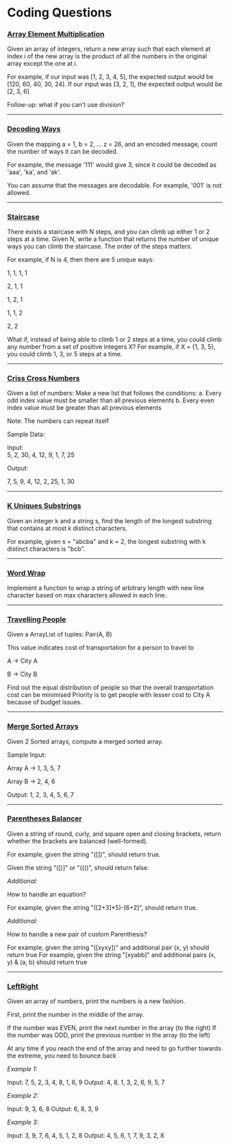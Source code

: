 # Coding Questions

### [Array Element Multiplication](https://github.com/mhtmalpani/CodingQuestions/blob/master/src/ArrayElementMultiplication.kt)

Given an array of integers, return a new array such that each element at index i of the new array is the product of all the numbers in the original array except the one at i.

For example, if our input was [1, 2, 3, 4, 5], the expected output would be [120, 60, 40, 30, 24]. If our input was [3, 2, 1], the expected output would be [2, 3, 6]

Follow-up: what if you can't use division?

---

### [Decoding Ways](https://github.com/mhtmalpani/CodingQuestions/blob/master/src/DecodingWays.kt)

Given the mapping a = 1, b = 2, ... z = 26, and an encoded message, count the number of ways it can be decoded.

For example, the message '111' would give 3, since it could be decoded as 'aaa', 'ka', and 'ak'.

You can assume that the messages are decodable. For example, '001' is not allowed.

---

### [Staircase](https://github.com/mhtmalpani/CodingQuestions/blob/master/src/Staircase.kt)

There exists a staircase with N steps, and you can climb up either 1 or 2 steps at a time. Given N, write a function that returns the number of unique ways you can climb the staircase. The order of the steps matters.

For example, if N is 4, then there are 5 unique ways:

1, 1, 1, 1

2, 1, 1

1, 2, 1

1, 1, 2

2, 2

What if, instead of being able to climb 1 or 2 steps at a time, you could climb any number from a set of positive integers X? For example, if X = {1, 3, 5}, you could climb 1, 3, or 5 steps at a time.

---

### [Criss Cross Numbers](https://github.com/mhtmalpani/CodingQuestions/blob/master/src/CrissCrossNumbers.kt)

Given a list of numbers:
Make a new list that follows the conditions:
a. Every odd index value must be smaller than all previous elements
b. Every even index value must be greater than all previous elements

Note: The numbers can repeat itself

Sample Data:

Input:  
5, 2, 30, 4, 12, 9, 1, 7, 25

Output:
 
7, 5, 9, 4, 12, 2, 25, 1, 30

---

### [K Uniques Substrings](https://github.com/mhtmalpani/CodingQuestions/blob/master/src/KUniquesSubstring.kt)

Given an integer k and a string s, find the length of the longest substring that contains at most k distinct characters.

For example, given s = "abcba" and k = 2, the longest substring with k distinct characters is "bcb".

---

### [Word Wrap](https://github.com/mhtmalpani/CodingQuestions/blob/master/src/WordWrap.kt)

Implement a function to wrap a string of arbitrary length with new line character based on max characters allowed in each line.

---

### [Travelling People](https://github.com/mhtmalpani/CodingQuestions/blob/master/src/TravellingPeople.kt)

Given a ArrayList of tuples:
Pair(A, B)

This value indicates cost of transportation for a person to travel to

A -> City A

B -> City B

Find out the equal distribution of people so that the overall transportation cost can be minimised
Priority is to get people with lesser cost to City A because of budget issues.

---

### [Merge Sorted Arrays](https://github.com/mhtmalpani/CodingQuestions/blob/master/src/MergeSortedArrays.kt)

Given 2 Sorted arrays, compute a merged sorted array.

Sample Input:

Array A ->
         1, 3, 5, 7
         
Array B ->
         2, 4, 6

Output:
         1, 2, 3, 4, 5, 6, 7

---

### [Parentheses Balancer](https://github.com/mhtmalpani/CodingQuestions/blob/master/src/ParenthesesBalancer.kt)

Given a string of round, curly, and square open and closing brackets, return whether the brackets are balanced (well-formed).

For example, given the string "([])[]({})", should return true.

Given the string "([)]" or "((()", should return false.


_Additional:_

How to handle an equation?

For example, given the string "([2+3]*5)-[6+2]", should return true.


_Additional:_

How to handle a new pair of custom Parenthesis?

For example, given the string "([xyxy])" and additional pair (x, y) should return true
For example, given the string "[xyabb]" and additional pairs (x, y) & (a, b) should return true


---

### [LeftRight](https://github.com/mhtmalpani/CodingQuestions/blob/master/src/LeftRight.kt)

Given an array of numbers, print the numbers is a new fashion.

First, print the number in the middle of the array.

If the number was EVEN, print the next number in the array (to the right)
If the number was ODD, print the previous number in the array (to the left)

At any time if you reach the end of the array and need to go further towards the extreme, you need to bounce back

_Example 1:_

Input:   7, 5, 2, 3, 4, 8, 1, 6, 9
Output:  4, 8, 1, 3, 2, 6, 9, 5, 7

_Example 2:_

Input:   9, 3, 6, 8
Output:  6, 8, 3, 9

_Example 3:_

Input:   3, 9, 7, 6, 4, 5, 1, 2, 8
Output:  4, 5, 6, 1, 7, 9, 3, 2, 8


